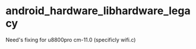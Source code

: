 android_hardware_libhardware_legacy
===================================
Need's fixing for u8800pro cm-11.0 (specificly wifi.c)
